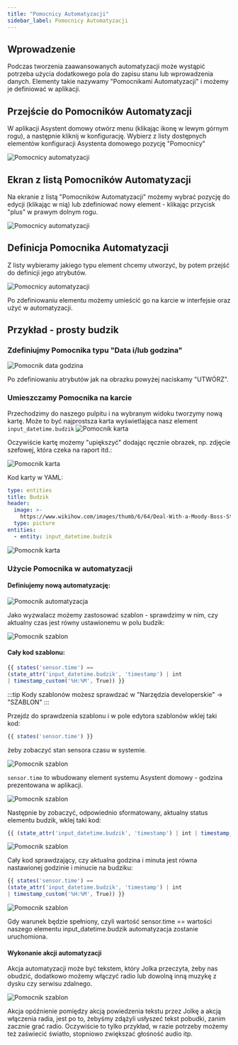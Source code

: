 ```yaml
---
title: "Pomocnicy Automatyzacji"
sidebar_label: Pomocnicy Automatyzacji
---
```


## Wprowadzenie

Podczas tworzenia zaawansowanych automatyzacji może wystąpić potrzeba użycia dodatkowego pola do zapisu stanu lub wprowadzenia danych.
Elementy takie nazywamy "Pomocnikami Automatyzacji" i możemy je definiować w aplikacji.

## Przejście do Pomocników Automatyzacji

W aplikacji Asystent domowy otwórz menu (klikając ikonę w lewym górnym rogu), a następnie kliknij w konfigurację. Wybierz z listy dostępnych elementów konfiguracji Asystenta domowego pozycję "Pomocnicy"

![Pomocnicy automatyzacji](/img/en/bramka/automation_helpers.png)

## Ekran z listą Pomocników Automatyzacji

Na ekranie z listą "Pomocników Automatyzacji" możemy wybrać pozycję do edycji (klikając w nią) lub zdefiniować nowy element - klikając przycisk "plus" w prawym dolnym rogu.

![Pomocnicy automatyzacji](/img/en/bramka/automation_helpers2.png)

## Definicja Pomocnika Automatyzacji

Z listy wybieramy jakiego typu element chcemy utworzyć, by potem przejść do definicji jego atrybutów.

![Pomocnicy automatyzacji](/img/en/bramka/automation_helpers3.png)

Po zdefiniowaniu elementu możemy umieścić go na karcie w interfejsie oraz użyć w automatyzacji.


## Przykład - prosty budzik

### Zdefiniujmy Pomocnika typu "Data i/lub godzina"

![Pomocnik data godzina](/img/en/bramka/automation_helpers4.png)

Po zdefiniowaniu atrybutów jak na obrazku powyżej naciskamy "UTWÓRZ".

### Umieszczamy Pomocnika na karcie


Przechodzimy do naszego pulpitu i na wybranym widoku tworzymy nową kartę.
Może to być najprostsza karta wyświetlająca nasz element ``input_datetime.budzik``
![Pomocnik karta](/img/en/bramka/automation_helpers5.png)

Oczywiście kartę możemy "upiększyć" dodając ręcznie obrazek, np. zdjęcie szefowej, która czeka na raport itd.:

![Pomocnik karta](/img/en/bramka/automation_helpers6.png)

Kod karty w YAML:

``` yaml
type: entities
title: Budzik
header:
  image: >-
    https://www.wikihow.com/images/thumb/6/64/Deal-With-a-Moody-Boss-Step-10.jpg/aid236433-v4-728px-Deal-With-a-Moody-Boss-Step-10.jpg.webp
  type: picture
entities:
  - entity: input_datetime.budzik
```

![Pomocnik karta](/img/en/bramka/automation_helpers13.png)


### Użycie Pomocnika w automatyzacji

#### Definiujemy nową automatyzację:

![Pomocnik automatyzacja](/img/en/bramka/automation_helpers7.png)

Jako wyzwalacz możemy zastosować szablon - sprawdzimy w nim, czy aktualny czas jest równy ustawionemu w polu budzik:

![Pomocnik szablon](/img/en/bramka/automation_helpers8.png)

#### Cały kod szablonu:

``` javascript
{{ states('sensor.time') ==
(state_attr('input_datetime.budzik', 'timestamp') | int
| timestamp_custom('%H:%M', True)) }}
```

:::tip
Kody szablonów możesz sprawdzać w "Narzędzia developerskie" -> "SZABLON"
:::

Przejdz do sprawdzenia szablonu i w pole edytora szablonów wklej taki kod:

``` javascript
{{ states('sensor.time') }}
```

żeby zobaczyć stan sensora czasu w systemie.

![Pomocnik szablon](/img/en/bramka/automation_helpers9.png)

``sensor.time`` to wbudowany element systemu Asystent domowy - godzina prezentowana w aplikacji.

![Pomocnik szablon](/img/en/bramka/automation_helpers101.png)

Następnie by zobaczyć, odpowiednio sformatowany, aktualny status elementu budzik, wklej taki kod:

``` javascript
{{ (state_attr('input_datetime.budzik', 'timestamp') | int | timestamp_custom('%H:%M', True)) }}
```

![Pomocnik szablon](/img/en/bramka/automation_helpers10.png)

Cały kod sprawdzający, czy aktualna godzina i minuta jest równa nastawionej godzinie i minucie na budziku:

``` javascript
{{ states('sensor.time') ==
(state_attr('input_datetime.budzik', 'timestamp') | int
| timestamp_custom('%H:%M', True)) }}
```

![Pomocnik szablon](/img/en/bramka/automation_helpers11.png)

Gdy warunek będzie spełniony, czyli wartość sensor.time == wartości naszego elementu input_datetime.budzik automatyzacja zostanie uruchomiona.


#### Wykonanie akcji automatyzacji

Akcja automatyzacji może być tekstem, który Jolka przeczyta, żeby nas obudzić, dodatkowo możemy włączyć radio lub dowolną inną muzykę z dysku czy serwisu zdalnego.

![Pomocnik szablon](/img/en/bramka/automation_helpers12.png)

Akcja opóźnienie pomiędzy akcją powiedzenia tekstu przez Jolkę a akcją włączenia radia, jest po to, żebyśmy zdążyli usłyszeć tekst pobudki, zanim zacznie grać radio.
Oczywiście to tylko przykład, w razie potrzeby możemy też zaświecić światło, stopniowo zwiększać głośność audio itp.
